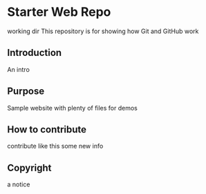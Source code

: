 # Starter Web Repo

working dir
This repository is for showing how Git and GitHub work

## Introduction

An intro 

## Purpose

Sample website with plenty of files for demos

## How to contribute

contribute like this 
some new info 

##	Copyright

a notice
